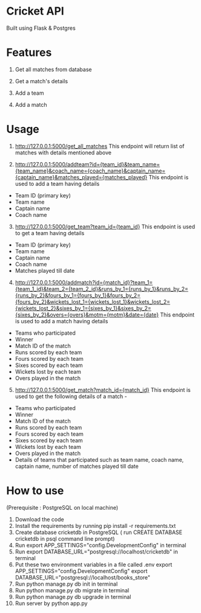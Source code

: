 # Cricket API 

Built using Flask & Postgres

# Features

1. Get all matches from database

2. Get a match's details

3. Add a team

4. Add a match

# Usage 

1. http://127.0.0.1:5000/get_all_matches
This endpoint will return list of matches with details mentioned above

2. http://127.0.0.1:5000/addteam?id={team_id}&team_name={team_name}&coach_name={coach_name}&captain_name={captain_name}&matches_played={matches_played}
This endpoint is used to add a team having details
- Team ID (primary key)
- Team name
- Captain name
- Coach name

3. http://127.0.0.1:5000/get_team?team_id={team_id}
This endpoint is used to get a team having details 
- Team ID (primary key)
- Team name
- Captain name
- Coach name
- Matches played till date

4. http://127.0.0.1:5000/addmatch?id={match_id}?team_1={team_1_id}&team_2={team_2_id}&runs_by_1={runs_by_1}&runs_by_2={runs_by_2}&fours_by_1={fours_by_1}&fours_by_2={fours_by_2}&wickets_lost_1={wickets_lost_1}&wickets_lost_2={wickets_lost_2}&sixes_by_1={sixes_by_1}&sixes_by_2={sixes_by_2}&overs={overs}&motm={motm}&date={date}
This endpoint is used to add a match having details 
- Teams who participated 
- Winner
- Match ID of the match
- Runs scored by each team
- Fours scored by each team
- Sixes scored by each team
- Wickets lost by each team
- Overs played in the match

5. http://127.0.0.1:5000/get_match?match_id={match_id}
This endpoint is used to get the following details of a match -
- Teams who participated 
- Winner
- Match ID of the match
- Runs scored by each team
- Fours scored by each team
- Sixes scored by each team
- Wickets lost by each team
- Overs played in the match
- Details of teams that participated such as team name, coach name, captain name, number of matches played till date

# How to use
(Prerequisite : PostgreSQL on local machine)
1. Download the code
2. Install the requirements by running pip install -r requirements.txt
3. Create database cricketdb in PostgreSQL ( run CREATE DATABASE cricketdb in psql command line prompt)
4. Run export APP_SETTINGS="config.DevelopmentConfig" in terminal
5. Run export DATABASE_URL="postgresql://localhost/cricketdb" in terminal
6. Put these two environment variables in a file called .env
    export APP_SETTINGS="config.DevelopmentConfig"
    export DATABASE_URL="postgresql://localhost/books_store"
7. Run python manage.py db init in terminal
8. Run python manage.py db migrate in terminal
9. Run python manage.py db upgrade in terminal
10. Run server by python app.py
